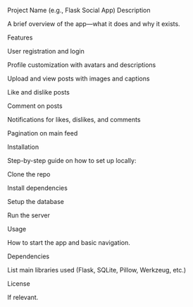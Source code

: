 Project Name (e.g., Flask Social App)
Description

A brief overview of the app—what it does and why it exists.

Features

User registration and login

Profile customization with avatars and descriptions

Upload and view posts with images and captions

Like and dislike posts

Comment on posts

Notifications for likes, dislikes, and comments

Pagination on main feed

Installation

Step-by-step guide on how to set up locally:

Clone the repo

Install dependencies

Setup the database

Run the server

Usage

How to start the app and basic navigation.

Dependencies

List main libraries used (Flask, SQLite, Pillow, Werkzeug, etc.)

License

If relevant.